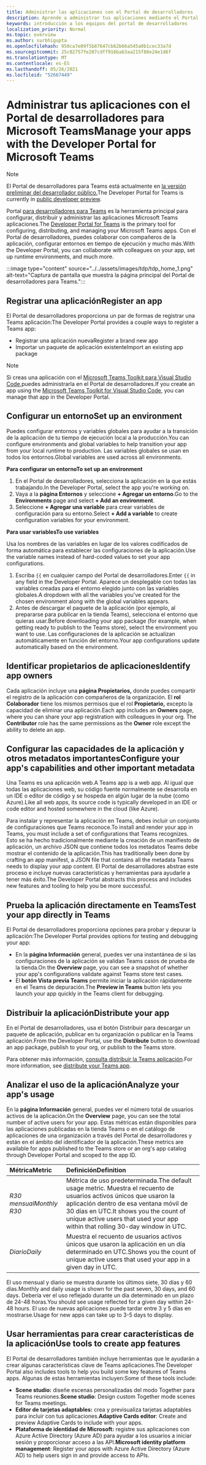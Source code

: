 ```yaml
---
title: Administrar las aplicaciones con el Portal de desarrolladores
description: Aprende a administrar tus aplicaciones mediante el Portal de desarrolladores para Microsoft Teams.
keywords: introducción a los equipos del portal de desarrolladores
localization_priority: Normal
ms.topic: overview
ms.author: surbhigupta
ms.openlocfilehash: 950ca7e09f5b87647cb62b66a545a0b1cec33a7d
ms.sourcegitcommit: 25c02757fe207cdff916ba63aa215f88e24e1d6f
ms.translationtype: MT
ms.contentlocale: es-ES
ms.lasthandoff: 05/26/2021
ms.locfileid: "52667449"
---
```

# <a name="manage-your-apps-with-the-developer-portal-for-microsoft-teams"></a><span data-ttu-id="fe2dc-104">Administrar tus aplicaciones con el Portal de desarrolladores para Microsoft Teams</span><span class="sxs-lookup"><span data-stu-id="fe2dc-104">Manage your apps with the Developer Portal for Microsoft Teams</span></span>

> [!NOTE]
> <span data-ttu-id="fe2dc-105">El Portal de desarrolladores para Teams está actualmente en [la versión preliminar del desarrollador público.](~/resources/dev-preview/developer-preview-intro.md)</span><span class="sxs-lookup"><span data-stu-id="fe2dc-105">The Developer Portal for Teams is currently in [public developer preview](~/resources/dev-preview/developer-preview-intro.md).</span></span>

<span data-ttu-id="fe2dc-106">Portal <a href="https://dev.teams.microsoft.com" target="_blank">para desarrolladores para Teams</a> es la herramienta principal para configurar, distribuir y administrar las aplicaciones Microsoft Teams aplicaciones.</span><span class="sxs-lookup"><span data-stu-id="fe2dc-106">The <a href="https://dev.teams.microsoft.com" target="_blank">Developer Portal for Teams</a> is the primary tool for configuring, distributing, and managing your Microsoft Teams apps.</span></span> <span data-ttu-id="fe2dc-107">Con el Portal de desarrolladores, puedes colaborar con compañeros de la aplicación, configurar entornos en tiempo de ejecución y mucho más.</span><span class="sxs-lookup"><span data-stu-id="fe2dc-107">With the Developer Portal, you can collaborate with colleagues on your app, set up runtime environments, and much more.</span></span>

:::image type="content" source="../../assets/images/tdp/tdp_home_1.png" alt-text="Captura de pantalla que muestra la página principal del Portal de desarrolladores para Teams.":::

## <a name="register-an-app"></a><span data-ttu-id="fe2dc-109">Registrar una aplicación</span><span class="sxs-lookup"><span data-stu-id="fe2dc-109">Register an app</span></span>

<span data-ttu-id="fe2dc-110">El Portal de desarrolladores proporciona un par de formas de registrar una Teams aplicación:</span><span class="sxs-lookup"><span data-stu-id="fe2dc-110">The Developer Portal provides a couple ways to register a Teams app:</span></span>

* <span data-ttu-id="fe2dc-111">Registrar una aplicación nueva</span><span class="sxs-lookup"><span data-stu-id="fe2dc-111">Register a brand new app</span></span>
* <span data-ttu-id="fe2dc-112">Importar un paquete de aplicación existente</span><span class="sxs-lookup"><span data-stu-id="fe2dc-112">Import an existing app package</span></span>

> [!NOTE]
> <span data-ttu-id="fe2dc-113">Si creas una aplicación con el [Microsoft Teams Toolkit para Visual Studio Code,](https://marketplace.visualstudio.com/items?itemName=TeamsDevApp.ms-teams-vscode-extension)puedes administrarla en el Portal de desarrolladores.</span><span class="sxs-lookup"><span data-stu-id="fe2dc-113">If you create an app using the [Microsoft Teams Toolkit for Visual Studio Code](https://marketplace.visualstudio.com/items?itemName=TeamsDevApp.ms-teams-vscode-extension), you can manage that app in the Developer Portal.</span></span>

## <a name="set-up-an-environment"></a><span data-ttu-id="fe2dc-114">Configurar un entorno</span><span class="sxs-lookup"><span data-stu-id="fe2dc-114">Set up an environment</span></span>

<span data-ttu-id="fe2dc-115">Puedes configurar entornos y variables globales para ayudar a la transición de la aplicación de tu tiempo de ejecución local a la producción.</span><span class="sxs-lookup"><span data-stu-id="fe2dc-115">You can configure environments and global variables to help transition your app from your local runtime to production.</span></span> <span data-ttu-id="fe2dc-116">Las variables globales se usan en todos los entornos.</span><span class="sxs-lookup"><span data-stu-id="fe2dc-116">Global variables are used across all environments.</span></span>

<span data-ttu-id="fe2dc-117">**Para configurar un entorno**</span><span class="sxs-lookup"><span data-stu-id="fe2dc-117">**To set up an environment**</span></span>

1. <span data-ttu-id="fe2dc-118">En el Portal de desarrolladores, selecciona la aplicación en la que estás trabajando.</span><span class="sxs-lookup"><span data-stu-id="fe2dc-118">In the Developer Portal, select the app you're working on.</span></span>
2. <span data-ttu-id="fe2dc-119">Vaya a la **página Entornos** y seleccione **+ Agregar un entorno**.</span><span class="sxs-lookup"><span data-stu-id="fe2dc-119">Go to the **Environments** page and select **+ Add an environment**.</span></span>
3. <span data-ttu-id="fe2dc-120">Seleccione **+ Agregar una variable** para crear variables de configuración para su entorno.</span><span class="sxs-lookup"><span data-stu-id="fe2dc-120">Select **+ Add a variable** to create configuration variables for your environment.</span></span>

<span data-ttu-id="fe2dc-121">**Para usar variables**</span><span class="sxs-lookup"><span data-stu-id="fe2dc-121">**To use variables**</span></span>

<span data-ttu-id="fe2dc-122">Usa los nombres de las variables en lugar de los valores codificados de forma automática para establecer las configuraciones de la aplicación.</span><span class="sxs-lookup"><span data-stu-id="fe2dc-122">Use the variable names instead of hard-coded values to set your app configurations.</span></span>

1. <span data-ttu-id="fe2dc-123">Escriba `{{` en cualquier campo del Portal de desarrolladores.</span><span class="sxs-lookup"><span data-stu-id="fe2dc-123">Enter `{{` in any field in the Developer Portal.</span></span> <span data-ttu-id="fe2dc-124">Aparece un desplegable con todas las variables creadas para el entorno elegido junto con las variables globales.</span><span class="sxs-lookup"><span data-stu-id="fe2dc-124">A dropdown with all the variables you've created for the chosen environment along with the global variables appears.</span></span>  
1. <span data-ttu-id="fe2dc-125">Antes de descargar el paquete de la aplicación (por ejemplo, al prepararse para publicar en la tienda Teams), selecciona el entorno que quieras usar.</span><span class="sxs-lookup"><span data-stu-id="fe2dc-125">Before downloading your app package (for example, when getting ready to publish to the Teams store), select the environment you want to use.</span></span> <span data-ttu-id="fe2dc-126">Las configuraciones de la aplicación se actualizan automáticamente en función del entorno.</span><span class="sxs-lookup"><span data-stu-id="fe2dc-126">Your app configurations update automatically based on the environment.</span></span> 

## <a name="identify-app-owners"></a><span data-ttu-id="fe2dc-127">Identificar propietarios de aplicaciones</span><span class="sxs-lookup"><span data-stu-id="fe2dc-127">Identify app owners</span></span>

<span data-ttu-id="fe2dc-128">Cada aplicación incluye una **página Propietarios,** donde puedes compartir el registro de la aplicación con compañeros de la organización. El **rol Colaborador** tiene los mismos permisos que el rol **Propietario,** excepto la capacidad de eliminar una aplicación.</span><span class="sxs-lookup"><span data-stu-id="fe2dc-128">Each app includes an **Owners** page, where you can share your app registration with colleagues in your org. The **Contributor** role has the same permissions as the **Owner** role except the ability to delete an app.</span></span>

## <a name="configure-your-apps-capabilities-and-other-important-metadata"></a><span data-ttu-id="fe2dc-129">Configurar las capacidades de la aplicación y otros metadatos importantes</span><span class="sxs-lookup"><span data-stu-id="fe2dc-129">Configure your app's capabilities and other important metadata</span></span>

<span data-ttu-id="fe2dc-130">Una Teams es una aplicación web.</span><span class="sxs-lookup"><span data-stu-id="fe2dc-130">A Teams app is a web app.</span></span> <span data-ttu-id="fe2dc-131">Al igual que todas las aplicaciones web, su código fuente normalmente se desarrolla en un IDE o editor de código y se hospeda en algún lugar de la nube (como Azure).</span><span class="sxs-lookup"><span data-stu-id="fe2dc-131">Like all web apps, its source code is typically developed in an IDE or code editor and hosted somewhere in the cloud (like Azure).</span></span>

<span data-ttu-id="fe2dc-132">Para instalar y representar la aplicación en Teams, debes incluir un conjunto de configuraciones que Teams reconoce.</span><span class="sxs-lookup"><span data-stu-id="fe2dc-132">To install and render your app in Teams, you must include a set of configurations that Teams recognizes.</span></span> <span data-ttu-id="fe2dc-133">Esto se ha hecho tradicionalmente mediante la creación de un manifiesto de aplicación, un archivo JSON que contiene todos los metadatos Teams debe mostrar el contenido de la aplicación.</span><span class="sxs-lookup"><span data-stu-id="fe2dc-133">This has traditionally been done by crafting an app manifest, a JSON file that contains all the metadata Teams needs to display your app content.</span></span> <span data-ttu-id="fe2dc-134">El Portal de desarrolladores abstrae este proceso e incluye nuevas características y herramientas para ayudarle a tener más éxito.</span><span class="sxs-lookup"><span data-stu-id="fe2dc-134">The Developer Portal abstracts this process and includes new features and tooling to help you be more successful.</span></span>

## <a name="test-your-app-directly-in-teams"></a><span data-ttu-id="fe2dc-135">Prueba la aplicación directamente en Teams</span><span class="sxs-lookup"><span data-stu-id="fe2dc-135">Test your app directly in Teams</span></span>

<span data-ttu-id="fe2dc-136">El Portal de desarrolladores proporciona opciones para probar y depurar la aplicación:</span><span class="sxs-lookup"><span data-stu-id="fe2dc-136">The Developer Portal provides options for testing and debugging your app:</span></span>

* <span data-ttu-id="fe2dc-137">En la **página Información** general, puedes ver una instantánea de si las configuraciones de la aplicación se validan Teams casos de prueba de la tienda.</span><span class="sxs-lookup"><span data-stu-id="fe2dc-137">On the **Overview** page, you can see a snapshot of whether your app's configurations validate against Teams store test cases.</span></span>
* <span data-ttu-id="fe2dc-138">El **botón Vista previa Teams** permite iniciar la aplicación rápidamente en el Teams de depuración.</span><span class="sxs-lookup"><span data-stu-id="fe2dc-138">The **Preview in Teams** button lets you launch your app quickly in the Teams client for debugging.</span></span>

## <a name="distribute-your-app"></a><span data-ttu-id="fe2dc-139">Distribuir la aplicación</span><span class="sxs-lookup"><span data-stu-id="fe2dc-139">Distribute your app</span></span>

<span data-ttu-id="fe2dc-140">En el Portal de  desarrolladores, usa el botón Distribuir para descargar un paquete de aplicación, publicar en tu organización o publicar en la Teams aplicación.</span><span class="sxs-lookup"><span data-stu-id="fe2dc-140">From the Developer Portal, use the **Distribute** button to download an app package, publish to your org, or publish to the Teams store.</span></span>

<span data-ttu-id="fe2dc-141">Para obtener más información, [consulta distribuir la Teams aplicación](~/concepts/deploy-and-publish/apps-publish-overview.md).</span><span class="sxs-lookup"><span data-stu-id="fe2dc-141">For more information, see [distribute your Teams app](~/concepts/deploy-and-publish/apps-publish-overview.md).</span></span>

## <a name="analyze-your-apps-usage"></a><span data-ttu-id="fe2dc-142">Analizar el uso de la aplicación</span><span class="sxs-lookup"><span data-stu-id="fe2dc-142">Analyze your app's usage</span></span>

<span data-ttu-id="fe2dc-143">En la **página Información** general, puedes ver el número total de usuarios activos de la aplicación.</span><span class="sxs-lookup"><span data-stu-id="fe2dc-143">On the **Overview** page, you can see the total number of active users for your app.</span></span> <span data-ttu-id="fe2dc-144">Estas métricas están disponibles para las aplicaciones publicadas en la tienda Teams o en el catálogo de aplicaciones de una organización a través del Portal de desarrolladores y están en el ámbito del identificador de la aplicación.</span><span class="sxs-lookup"><span data-stu-id="fe2dc-144">These metrics are available for apps published to the Teams store or an org's app catalog through Developer Portal and scoped to the app ID.</span></span>

| <span data-ttu-id="fe2dc-145">Métrica</span><span class="sxs-lookup"><span data-stu-id="fe2dc-145">Metric</span></span> | <span data-ttu-id="fe2dc-146">Definición</span><span class="sxs-lookup"><span data-stu-id="fe2dc-146">Definition</span></span> |
| :-----------------------| :------------------------------------------------------------------------------------------------------|
| <span data-ttu-id="fe2dc-147">*R30 mensual*</span><span class="sxs-lookup"><span data-stu-id="fe2dc-147">*Monthly R30*</span></span> | <span data-ttu-id="fe2dc-148">Métrica de uso predeterminada.</span><span class="sxs-lookup"><span data-stu-id="fe2dc-148">The default usage metric.</span></span> <span data-ttu-id="fe2dc-149">Muestra el recuento de usuarios activos únicos que usaron la aplicación dentro de esa ventana móvil de 30 días en UTC.</span><span class="sxs-lookup"><span data-stu-id="fe2dc-149">It shows you the count of unique active users that used your app within that rolling 30-day window in UTC.</span></span> |
| <span data-ttu-id="fe2dc-150">*Diario*</span><span class="sxs-lookup"><span data-stu-id="fe2dc-150">*Daily*</span></span> | <span data-ttu-id="fe2dc-151">Muestra el recuento de usuarios activos únicos que usaron la aplicación en un día determinado en UTC.</span><span class="sxs-lookup"><span data-stu-id="fe2dc-151">Shows you the count of unique active users that used your app in a given day in UTC.</span></span> |

<span data-ttu-id="fe2dc-152">El uso mensual y diario se muestra durante los últimos siete, 30 días y 60 días.</span><span class="sxs-lookup"><span data-stu-id="fe2dc-152">Monthly and daily usage is shown for the past seven, 30 days, and 60 days.</span></span> <span data-ttu-id="fe2dc-153">Debería ver el uso reflejado durante un día determinado en un plazo de 24-48 horas.</span><span class="sxs-lookup"><span data-stu-id="fe2dc-153">You should see usage reflected for a given day within 24-48 hours.</span></span> <span data-ttu-id="fe2dc-154">El uso de nuevas aplicaciones puede tardar entre 3 y 5 días en mostrarse.</span><span class="sxs-lookup"><span data-stu-id="fe2dc-154">Usage for new apps can take up to 3-5 days to display.</span></span>

## <a name="use-tools-to-create-app-features"></a><span data-ttu-id="fe2dc-155">Usar herramientas para crear características de la aplicación</span><span class="sxs-lookup"><span data-stu-id="fe2dc-155">Use tools to create app features</span></span>

<span data-ttu-id="fe2dc-156">El Portal de desarrolladores también incluye herramientas que le ayudarán a crear algunas características clave de Teams aplicaciones.</span><span class="sxs-lookup"><span data-stu-id="fe2dc-156">The Developer Portal also includes tools to help you build some key features of Teams apps.</span></span> <span data-ttu-id="fe2dc-157">Algunas de estas herramientas incluyen:</span><span class="sxs-lookup"><span data-stu-id="fe2dc-157">Some of these tools include:</span></span>

* <span data-ttu-id="fe2dc-158">**Scene studio:** diseñe escenas personalizadas del modo Together para Teams reuniones.</span><span class="sxs-lookup"><span data-stu-id="fe2dc-158">**Scene studio**: Design custom Together mode scenes for Teams meetings.</span></span>
* <span data-ttu-id="fe2dc-159">**Editor de tarjetas adaptables:** crea y previsualiza tarjetas adaptables para incluir con tus aplicaciones.</span><span class="sxs-lookup"><span data-stu-id="fe2dc-159">**Adaptive Cards editor**: Create and preview Adaptive Cards to include with your apps.</span></span>
* <span data-ttu-id="fe2dc-160">**Plataforma de identidad de Microsoft:** registre sus aplicaciones con Azure Active Directory (Azure AD) para ayudar a los usuarios a iniciar sesión y proporcionar acceso a las API.</span><span class="sxs-lookup"><span data-stu-id="fe2dc-160">**Microsoft identity platform management**: Register your apps with Azure Active Directory (Azure AD) to help users sign in and provide access to APIs.</span></span>
